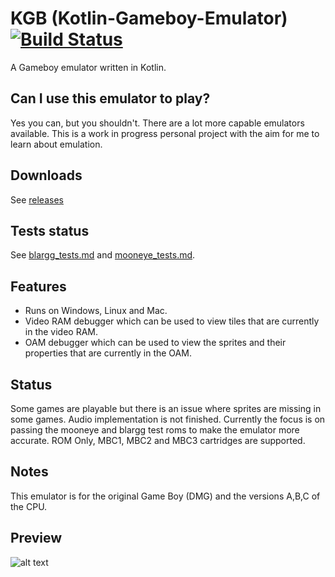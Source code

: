 # KGB (Kotlin-Gameboy-Emulator) [![Build Status](https://travis-ci.org/stan-roelofs/Kotlin-Gameboy-Emulator.svg?branch=master)](https://travis-ci.org/stan-roelofs/Kotlin-Gameboy-Emulator)
A Gameboy emulator written in Kotlin.

## Can I use this emulator to play?
Yes you can, but you shouldn't. There are a lot more capable emulators available. 
This is a work in progress personal project with the aim for me to learn about emulation.

## Downloads
See [releases](https://github.com/stan-roelofs/Kotlin-Gameboy-Emulator/releases)

## Tests status
See [blargg_tests.md](blargg_tests.md) and [mooneye_tests.md](mooneye_tests.md).

## Features
- Runs on Windows, Linux and Mac.
- Video RAM debugger which can be used to view tiles that are currently in the video RAM.
- OAM debugger which can be used to view the sprites and their properties that are currently in the OAM.

## Status
Some games are playable but there is an issue where sprites are missing in some games. 
Audio implementation is not finished. 
Currently the focus is on passing the mooneye and blargg test roms to make the emulator more accurate. 
ROM Only, MBC1, MBC2 and MBC3 cartridges are supported.

## Notes
This emulator is for the original Game Boy (DMG) and the versions A,B,C of the CPU.

## Preview
![alt text](https://media.giphy.com/media/Sr8w0qUxx9K9LhviS1/giphy.gif)
